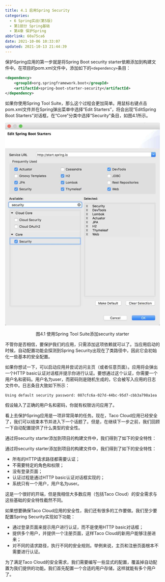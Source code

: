 ```yaml
---
title: 4.1 启用Spring Security
categories:
  - 6 Spring实战(第5版)
  - 第1部分 Spring基础
  - 第4章 保护Spring
abbrlink: 60a75ca6
date: 2021-10-06 10:33:07
updated: 2021-10-13 21:44:39
---
```

保护Spring应用的第一步就是将Spring Boot security starter依赖添加到构建文件中。在项目的pom.xml文件中，添加如下的`<dependency>`条目：

```xml
<dependency>
    <groupId>org.springframework.boot</groupId>
    <artifactId>spring-boot-starter-security</artifactId>
</dependency>
```

如果你使用Spring Tool Suite，那么这个过程会更加简单。用鼠标右键点击pom.xml文件并在Spring弹出菜单中选择“Edit Starters”，将会出现“EditSpring Boot Starters”对话框，在“Core”分类中选择“Security”条目，如图4.1所示。

![epub_29101559_30](https://raw.githubusercontent.com/lanlan2017/images/master/Blog/Sum/20211006103230.jpeg)

<center>图4.1 使用Spring Tool Suite添加security starter</center>

不管你是否相信，要保护我们的应用，只需添加这项依赖就可以了。当应用启动的时候，自动配置功能会探测到Spring Security出现在了类路径中，因此它会初始化一些基本的安全配置。

如果你想试一下，可以启动应用并尝试访问主页（或者任意页面）。应用将会弹出一个HTTP basic认证对话框并提示你进行认证。要想通过这个认证，你需要一个用户名和密码。用户名为user，而密码则是随机生成的，它会被写入应用的日志文件中。日志条目大致如下所示：

```
Using default security password: 087cfc6a-027d-44bc-95d7-cbb3a798a1ea
```

假设输入了正确的用户名和密码，你就有权限访问应用了。

看上去保护Spring应用是一项非常简单的任务。现在，Taco Cloud应用已经安全了，我们可以结束本节并进入下一个话题了。但是，在继续下一步之前，我们回顾一下自动配置提供了什么类型的安全性。

通过将security starter添加到项目的构建文件中，我们得到了如下的安全特性：

通过将security starter添加到项目的构建文件中，我们得到了如下的安全特性：
- 所有的HTTP请求路径都需要认证；
- 不需要特定的角色和权限；
- 没有登录页面；
- 认证过程是通过HTTP basic认证对话框实现的；
- 系统只有一个用户，用户名为user。

这是一个很好的开端，但是我相信大多数应用（包括Taco Cloud）的安全需求与这些基础的安全特性截然不同。

如果想要确保Taco Cloud应用的安全性，我们还有很多的工作要做。我们至少要配置Spring Security实现如下功能：
- 通过登录页面来提示用户进行认证，而不是使用HTTP basic对话框；
- 提供多个用户，并提供一个注册页面，这样Taco Cloud的新用户能够注册进来；
- 对不同的请求路径，执行不同的安全规则。举例来说，主页和注册页面根本不需要进行认证。

为了满足Taco Cloud的安全需求，我们需要编写一些显式的配置，覆盖掉自动配置为我们提供的功能。我们首先配置一个合适的用户存储，这样就能有多个用户了。
